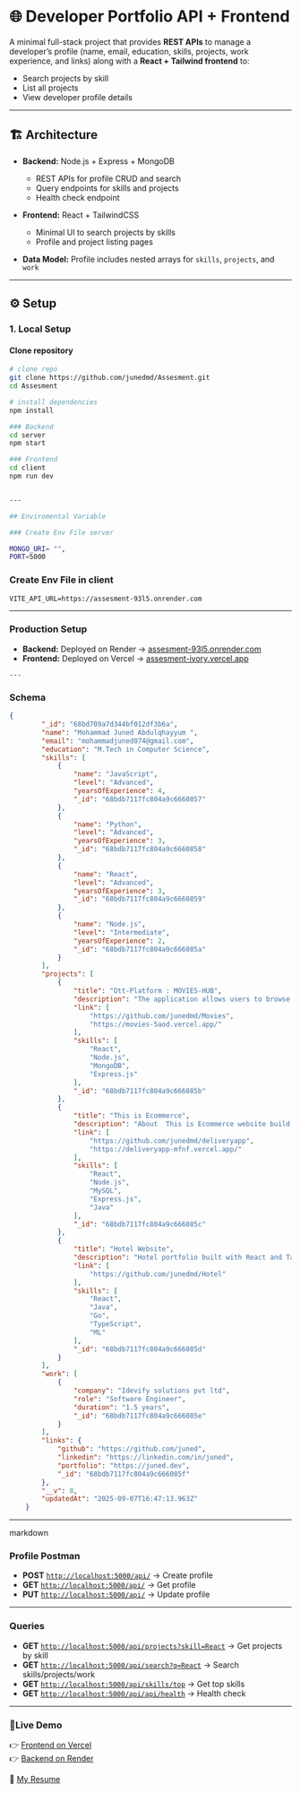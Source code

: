 # 🌐 Developer Portfolio API + Frontend

A minimal full-stack project that provides **REST APIs** to manage a developer’s profile (name, email, education, skills, projects, work experience, and links) along with a **React + Tailwind frontend** to:

- Search projects by skill  
- List all projects  
- View developer profile details  

---

## 🏗 Architecture

- **Backend:** Node.js + Express + MongoDB  
  - REST APIs for profile CRUD and search  
  - Query endpoints for skills and projects  
  - Health check endpoint  

- **Frontend:** React + TailwindCSS  
  - Minimal UI to search projects by skills  
  - Profile and project listing pages  

- **Data Model:** Profile includes nested arrays for `skills`, `projects`, and `work`  

---

## ⚙️ Setup

### 1. Local Setup

#### Clone repository

```bash
# clone repo
git clone https://github.com/junedmd/Assesment.git
cd Assesment

# install dependencies
npm install

### Backend 
cd server
npm start

### Frontend
cd client
npm run dev


---

## Enviromental Variable

### Create Env File server 

MONGO_URI= "",
PORT=5000

```

### Create Env File in client 
```
VITE_API_URL=https://assesment-93l5.onrender.com
```
--- 

### Production Setup

- **Backend:** Deployed on Render → [assesment-93l5.onrender.com](https://assesment-93l5.onrender.com)  
- **Frontend:** Deployed on Vercel → [assesment-ivory.vercel.app](https://assesment-ivory.vercel.app)  

```
---
```

### Schema
```json
{
        "_id": "68bd709a7d344bf012df3b6a",
        "name": "Mohammad Juned Abdulqhayyum ",
        "email": "mohammadjuned074@gmail.com",
        "education": "M.Tech in Computer Science",
        "skills": [
            {
                "name": "JavaScript",
                "level": "Advanced",
                "yearsOfExperience": 4,
                "_id": "68bdb7117fc804a9c6660857"
            },
            {
                "name": "Python",
                "level": "Advanced",
                "yearsOfExperience": 3,
                "_id": "68bdb7117fc804a9c6660858"
            },
            {
                "name": "React",
                "level": "Advanced",
                "yearsOfExperience": 3,
                "_id": "68bdb7117fc804a9c6660859"
            },
            {
                "name": "Node.js",
                "level": "Intermediate",
                "yearsOfExperience": 2,
                "_id": "68bdb7117fc804a9c666085a"
            }
        ],
        "projects": [
            {
                "title": "Ott-Platform : MOVIES-HUB",
                "description": "The application allows users to browse movies, view detailed information, and manage accounts through login and signup features.",
                "link": [
                    "https://github.com/junedmd/Movies",
                    "https://movies-5aod.vercel.app/"
                ],
                "skills": [
                    "React",
                    "Node.js",
                    "MongoDB",
                    "Express.js"
                ],
                "_id": "68bdb7117fc804a9c666085b"
            },
            {
                "title": "This is Ecommerce",
                "description": "About  This is Ecommerce website build using MERNSTACK Technology.React frontend with filters, search, and product details",
                "link": [
                    "https://github.com/junedmd/deliveryapp",
                    "https://deliveryapp-mfnf.vercel.app/"
                ],
                "skills": [
                    "React",
                    "Node.js",
                    "MySQL",
                    "Express.js",
                    "Java"
                ],
                "_id": "68bdb7117fc804a9c666085c"
            },
            {
                "title": "Hotel Website",
                "description": "Hotel portfolio built with React and Tailwind CSS",
                "link": [
                    "https://github.com/junedmd/Hotel"
                ],
                "skills": [
                    "React",
                    "Java",
                    "Go",
                    "TypeScript",
                    "ML"
                ],
                "_id": "68bdb7117fc804a9c666085d"
            }
        ],
        "work": [
            {
                "company": "Idevify solutions pvt ltd",
                "role": "Software Engineer",
                "duration": "1.5 years",
                "_id": "68bdb7117fc804a9c666085e"
            }
        ],
        "links": {
            "github": "https://github.com/juned",
            "linkedin": "https://linkedin.com/in/juned",
            "portfolio": "https://juned.dev",
            "_id": "68bdb7117fc804a9c666085f"
        },
        "__v": 8,
        "updatedAt": "2025-09-07T16:47:13.963Z"
    }

```

---

markdown
### Profile Postman 

- **POST** [`http://localhost:5000/api/`](https://assesment-93l5.onrender.com/api) → Create profile  
- **GET** [`http://localhost:5000/api/`](https://assesment-93l5.onrender.com/api) → Get profile  
- **PUT** [`http://localhost:5000/api/`](https://assesment-93l5.onrender.com/api) → Update profile  

---

### Queries

- **GET** [`http://localhost:5000/api/projects?skill=React`](https://assesment-93l5.onrender.com/api/projects?skill=React) → Get projects by skill  
- **GET** [`http://localhost:5000/api/search?q=React`](https://assesment-93l5.onrender.com/api/search?q=React) → Search skills/projects/work  
- **GET** [`http://localhost:5000/api/skills/top`](https://assesment-93l5.onrender.com/api/skills/top) → Get top skills  
- **GET** [`http://localhost:5000/api/api/health`](https://assesment-93l5.onrender.com/api/health) → Health check  

---
### 🔗Live Demo

👉 [Frontend on Vercel](https://assesment-ivory.vercel.app)  
👉 [Backend on Render](https://assesment-93l5.onrender.com)  

📄 [My Resume](https://sapphire-lorrayne-98.tiiny.site)

